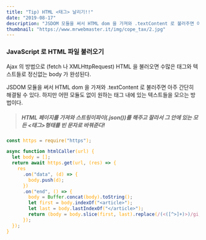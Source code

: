 ```yaml
---
title: "Tip) HTML <태그> 날리기!!"
date: "2019-08-17"
description: "JSDOM 모듈을 써서 HTML dom 을 가져와 .textContent 로 불러주면 아주 간단히 해결될 수 있다. 하지만 어떤 모듈도 없이 원하는 태그 내에 있는 텍스트들을 모으는 방법이다."
thumbnail: "https://www.mrwebmaster.it/img/cope_tax/2.jpg"
---
```


### JavaScript 로 HTML 파일 불러오기

Ajax 의 방법으로 (fetch 나 XMLHttpRequest) HTML 을 불러오면 수많은 태그와 텍스트들로 정신없는 body 가 완성된다.

JSDOM 모듈을 써서 HTML dom 을 가져와 .textContent 로 불러주면 아주 간단히 해결될 수 있다. 하지만 어떤 모듈도 없이 원하는 태그 내에 있는 텍스트들을 모으는 방법이다.

> ##### HTML 페이지를 가져와 스트링이파이(.json())를 해주고 잘라서 그 안에 있는 모든 <태그>형태를 빈 문자로 바꿔준다!

<span style="color: orange">

```javascript
const https = require("https");

async function htmlCaller(url) {
  let body = [];
  return await https.get(url, (res) => {
    res
      .on("data", (d) => {
        body.push(d);
      })
      .on("end", () => {
        body = Buffer.concat(body).toString();
        let first = body.indexOf("<article>");
        let last = body.lastIndexOf("</article>");
        return (body = body.slice(first, last).replace(/(<([^>]+)>)/gi, ""));
      });
  });
}
```

</span>
